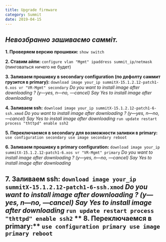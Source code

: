 ```yaml
---
title: Upgrade firmware
category: Summit
date: 2019-04-15
---
```


_Невозбранно зашиваємо самміт._
-----


**1. Проверяем версию прошивки:**
`show switch`

**2. Cтавим айпи:**
`configure vlan "Mgmt" ipaddress summit_ip/netmask` (пинговаться ничего не будет)

**3. Заливаем прошивку в secondary configuration (по дефолту саммит грузится в primary):**
`download image your_ip summitX-15.1.2.12-patch1-6.xos vr "VR-Mgmt" secondary`
_Do you want to install image after downloading ? (y—yes, n—no, —cancel)
Say Yes to install image after downloading_

**4. Заливаем ssh:**
`download image your_ip summitX-15.1.2.12-patch1-6-ssh.xmod`
_Do you want to install image after downloading ? (y—yes, n—no, —cancel)
Say Yes to install image after downloading_
`run update
restart process "thttpd"
enable ssh2`

**5. Переключаемся в secondary для возможности заливки в primary:**
`use configuration secondary
use image secondary
reboot`

**6. Заливаем прошивку в primary configuration:**
`download image your_ip summitX-15.1.2.12-patch1-6.xos vr "VR-Mgmt" primary`
_Do you want to install image after downloading ? (y—yes, n—no, —cancel)
Say Yes to install image after downloading_

**7. Заливаем ssh:**
`download image your_ip summitX-15.1.2.12-patch1-6-ssh.xmod`
_Do you want to install image after downloading ? (y—yes, n—no, —cancel)
Say Yes to install image after downloading_
`run update
restart process "thttpd"
enable ssh2`
**
8. Переключаемся в primary:**
`use configuration primary
use image primary
reboot`
-----